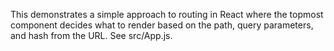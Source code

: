 This demonstrates a simple approach to routing in React
where the topmost component decides what to render
based on the path, query parameters, and hash from the URL.
See src/App.js.

